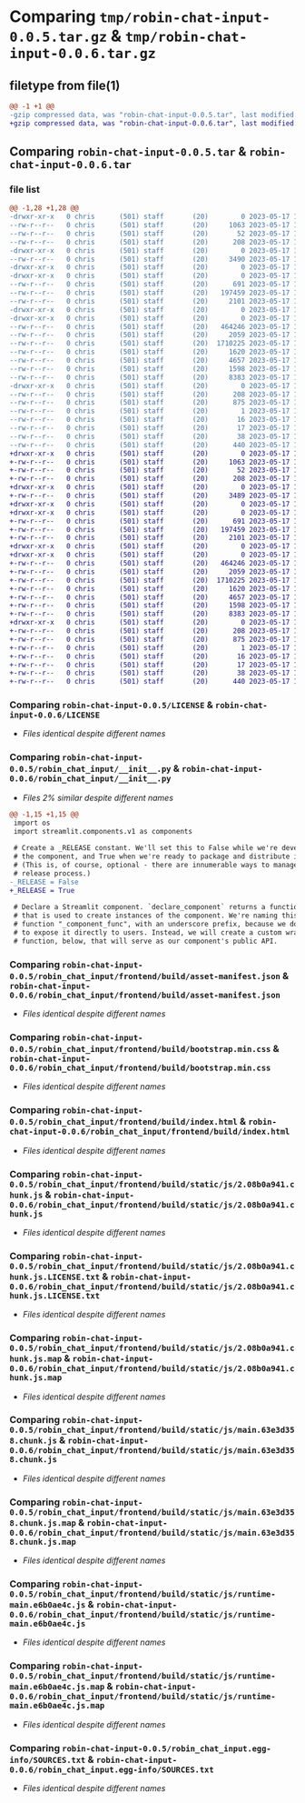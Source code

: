 # Comparing `tmp/robin-chat-input-0.0.5.tar.gz` & `tmp/robin-chat-input-0.0.6.tar.gz`

## filetype from file(1)

```diff
@@ -1 +1 @@
-gzip compressed data, was "robin-chat-input-0.0.5.tar", last modified: Wed May 17 15:56:18 2023, max compression
+gzip compressed data, was "robin-chat-input-0.0.6.tar", last modified: Wed May 17 15:57:17 2023, max compression
```

## Comparing `robin-chat-input-0.0.5.tar` & `robin-chat-input-0.0.6.tar`

### file list

```diff
@@ -1,28 +1,28 @@
-drwxr-xr-x   0 chris      (501) staff       (20)        0 2023-05-17 15:56:18.575814 robin-chat-input-0.0.5/
--rw-r--r--   0 chris      (501) staff       (20)     1063 2023-05-17 11:31:38.000000 robin-chat-input-0.0.5/LICENSE
--rw-r--r--   0 chris      (501) staff       (20)       52 2023-05-17 15:07:24.000000 robin-chat-input-0.0.5/MANIFEST.in
--rw-r--r--   0 chris      (501) staff       (20)      208 2023-05-17 15:56:18.575676 robin-chat-input-0.0.5/PKG-INFO
-drwxr-xr-x   0 chris      (501) staff       (20)        0 2023-05-17 15:56:18.569120 robin-chat-input-0.0.5/robin_chat_input/
--rw-r--r--   0 chris      (501) staff       (20)     3490 2023-05-17 15:53:57.000000 robin-chat-input-0.0.5/robin_chat_input/__init__.py
-drwxr-xr-x   0 chris      (501) staff       (20)        0 2023-05-17 15:56:18.568259 robin-chat-input-0.0.5/robin_chat_input/frontend/
-drwxr-xr-x   0 chris      (501) staff       (20)        0 2023-05-17 15:56:18.571057 robin-chat-input-0.0.5/robin_chat_input/frontend/build/
--rw-r--r--   0 chris      (501) staff       (20)      691 2023-05-17 15:07:42.000000 robin-chat-input-0.0.5/robin_chat_input/frontend/build/asset-manifest.json
--rw-r--r--   0 chris      (501) staff       (20)   197459 2023-05-17 15:07:39.000000 robin-chat-input-0.0.5/robin_chat_input/frontend/build/bootstrap.min.css
--rw-r--r--   0 chris      (501) staff       (20)     2101 2023-05-17 15:07:42.000000 robin-chat-input-0.0.5/robin_chat_input/frontend/build/index.html
-drwxr-xr-x   0 chris      (501) staff       (20)        0 2023-05-17 15:56:18.568389 robin-chat-input-0.0.5/robin_chat_input/frontend/build/static/
-drwxr-xr-x   0 chris      (501) staff       (20)        0 2023-05-17 15:56:18.575345 robin-chat-input-0.0.5/robin_chat_input/frontend/build/static/js/
--rw-r--r--   0 chris      (501) staff       (20)   464246 2023-05-17 15:07:42.000000 robin-chat-input-0.0.5/robin_chat_input/frontend/build/static/js/2.08b0a941.chunk.js
--rw-r--r--   0 chris      (501) staff       (20)     2059 2023-05-17 15:07:42.000000 robin-chat-input-0.0.5/robin_chat_input/frontend/build/static/js/2.08b0a941.chunk.js.LICENSE.txt
--rw-r--r--   0 chris      (501) staff       (20)  1710225 2023-05-17 15:07:42.000000 robin-chat-input-0.0.5/robin_chat_input/frontend/build/static/js/2.08b0a941.chunk.js.map
--rw-r--r--   0 chris      (501) staff       (20)     1620 2023-05-17 15:07:42.000000 robin-chat-input-0.0.5/robin_chat_input/frontend/build/static/js/main.63e3d358.chunk.js
--rw-r--r--   0 chris      (501) staff       (20)     4657 2023-05-17 15:07:42.000000 robin-chat-input-0.0.5/robin_chat_input/frontend/build/static/js/main.63e3d358.chunk.js.map
--rw-r--r--   0 chris      (501) staff       (20)     1598 2023-05-17 15:07:42.000000 robin-chat-input-0.0.5/robin_chat_input/frontend/build/static/js/runtime-main.e6b0ae4c.js
--rw-r--r--   0 chris      (501) staff       (20)     8383 2023-05-17 15:07:42.000000 robin-chat-input-0.0.5/robin_chat_input/frontend/build/static/js/runtime-main.e6b0ae4c.js.map
-drwxr-xr-x   0 chris      (501) staff       (20)        0 2023-05-17 15:56:18.569950 robin-chat-input-0.0.5/robin_chat_input.egg-info/
--rw-r--r--   0 chris      (501) staff       (20)      208 2023-05-17 15:56:18.000000 robin-chat-input-0.0.5/robin_chat_input.egg-info/PKG-INFO
--rw-r--r--   0 chris      (501) staff       (20)      875 2023-05-17 15:56:18.000000 robin-chat-input-0.0.5/robin_chat_input.egg-info/SOURCES.txt
--rw-r--r--   0 chris      (501) staff       (20)        1 2023-05-17 15:56:18.000000 robin-chat-input-0.0.5/robin_chat_input.egg-info/dependency_links.txt
--rw-r--r--   0 chris      (501) staff       (20)       16 2023-05-17 15:56:18.000000 robin-chat-input-0.0.5/robin_chat_input.egg-info/requires.txt
--rw-r--r--   0 chris      (501) staff       (20)       17 2023-05-17 15:56:18.000000 robin-chat-input-0.0.5/robin_chat_input.egg-info/top_level.txt
--rw-r--r--   0 chris      (501) staff       (20)       38 2023-05-17 15:56:18.575853 robin-chat-input-0.0.5/setup.cfg
--rw-r--r--   0 chris      (501) staff       (20)      440 2023-05-17 15:55:56.000000 robin-chat-input-0.0.5/setup.py
+drwxr-xr-x   0 chris      (501) staff       (20)        0 2023-05-17 15:57:17.000902 robin-chat-input-0.0.6/
+-rw-r--r--   0 chris      (501) staff       (20)     1063 2023-05-17 11:31:38.000000 robin-chat-input-0.0.6/LICENSE
+-rw-r--r--   0 chris      (501) staff       (20)       52 2023-05-17 15:07:24.000000 robin-chat-input-0.0.6/MANIFEST.in
+-rw-r--r--   0 chris      (501) staff       (20)      208 2023-05-17 15:57:17.000737 robin-chat-input-0.0.6/PKG-INFO
+drwxr-xr-x   0 chris      (501) staff       (20)        0 2023-05-17 15:57:16.994705 robin-chat-input-0.0.6/robin_chat_input/
+-rw-r--r--   0 chris      (501) staff       (20)     3489 2023-05-17 15:57:06.000000 robin-chat-input-0.0.6/robin_chat_input/__init__.py
+drwxr-xr-x   0 chris      (501) staff       (20)        0 2023-05-17 15:57:16.993838 robin-chat-input-0.0.6/robin_chat_input/frontend/
+drwxr-xr-x   0 chris      (501) staff       (20)        0 2023-05-17 15:57:16.996568 robin-chat-input-0.0.6/robin_chat_input/frontend/build/
+-rw-r--r--   0 chris      (501) staff       (20)      691 2023-05-17 15:07:42.000000 robin-chat-input-0.0.6/robin_chat_input/frontend/build/asset-manifest.json
+-rw-r--r--   0 chris      (501) staff       (20)   197459 2023-05-17 15:07:39.000000 robin-chat-input-0.0.6/robin_chat_input/frontend/build/bootstrap.min.css
+-rw-r--r--   0 chris      (501) staff       (20)     2101 2023-05-17 15:07:42.000000 robin-chat-input-0.0.6/robin_chat_input/frontend/build/index.html
+drwxr-xr-x   0 chris      (501) staff       (20)        0 2023-05-17 15:57:16.993974 robin-chat-input-0.0.6/robin_chat_input/frontend/build/static/
+drwxr-xr-x   0 chris      (501) staff       (20)        0 2023-05-17 15:57:17.000388 robin-chat-input-0.0.6/robin_chat_input/frontend/build/static/js/
+-rw-r--r--   0 chris      (501) staff       (20)   464246 2023-05-17 15:07:42.000000 robin-chat-input-0.0.6/robin_chat_input/frontend/build/static/js/2.08b0a941.chunk.js
+-rw-r--r--   0 chris      (501) staff       (20)     2059 2023-05-17 15:07:42.000000 robin-chat-input-0.0.6/robin_chat_input/frontend/build/static/js/2.08b0a941.chunk.js.LICENSE.txt
+-rw-r--r--   0 chris      (501) staff       (20)  1710225 2023-05-17 15:07:42.000000 robin-chat-input-0.0.6/robin_chat_input/frontend/build/static/js/2.08b0a941.chunk.js.map
+-rw-r--r--   0 chris      (501) staff       (20)     1620 2023-05-17 15:07:42.000000 robin-chat-input-0.0.6/robin_chat_input/frontend/build/static/js/main.63e3d358.chunk.js
+-rw-r--r--   0 chris      (501) staff       (20)     4657 2023-05-17 15:07:42.000000 robin-chat-input-0.0.6/robin_chat_input/frontend/build/static/js/main.63e3d358.chunk.js.map
+-rw-r--r--   0 chris      (501) staff       (20)     1598 2023-05-17 15:07:42.000000 robin-chat-input-0.0.6/robin_chat_input/frontend/build/static/js/runtime-main.e6b0ae4c.js
+-rw-r--r--   0 chris      (501) staff       (20)     8383 2023-05-17 15:07:42.000000 robin-chat-input-0.0.6/robin_chat_input/frontend/build/static/js/runtime-main.e6b0ae4c.js.map
+drwxr-xr-x   0 chris      (501) staff       (20)        0 2023-05-17 15:57:16.995336 robin-chat-input-0.0.6/robin_chat_input.egg-info/
+-rw-r--r--   0 chris      (501) staff       (20)      208 2023-05-17 15:57:16.000000 robin-chat-input-0.0.6/robin_chat_input.egg-info/PKG-INFO
+-rw-r--r--   0 chris      (501) staff       (20)      875 2023-05-17 15:57:16.000000 robin-chat-input-0.0.6/robin_chat_input.egg-info/SOURCES.txt
+-rw-r--r--   0 chris      (501) staff       (20)        1 2023-05-17 15:57:16.000000 robin-chat-input-0.0.6/robin_chat_input.egg-info/dependency_links.txt
+-rw-r--r--   0 chris      (501) staff       (20)       16 2023-05-17 15:57:16.000000 robin-chat-input-0.0.6/robin_chat_input.egg-info/requires.txt
+-rw-r--r--   0 chris      (501) staff       (20)       17 2023-05-17 15:57:16.000000 robin-chat-input-0.0.6/robin_chat_input.egg-info/top_level.txt
+-rw-r--r--   0 chris      (501) staff       (20)       38 2023-05-17 15:57:17.000947 robin-chat-input-0.0.6/setup.cfg
+-rw-r--r--   0 chris      (501) staff       (20)      440 2023-05-17 15:57:12.000000 robin-chat-input-0.0.6/setup.py
```

### Comparing `robin-chat-input-0.0.5/LICENSE` & `robin-chat-input-0.0.6/LICENSE`

 * *Files identical despite different names*

### Comparing `robin-chat-input-0.0.5/robin_chat_input/__init__.py` & `robin-chat-input-0.0.6/robin_chat_input/__init__.py`

 * *Files 2% similar despite different names*

```diff
@@ -1,15 +1,15 @@
 import os
 import streamlit.components.v1 as components
 
 # Create a _RELEASE constant. We'll set this to False while we're developing
 # the component, and True when we're ready to package and distribute it.
 # (This is, of course, optional - there are innumerable ways to manage your
 # release process.)
-_RELEASE = False 
+_RELEASE = True 
 
 # Declare a Streamlit component. `declare_component` returns a function
 # that is used to create instances of the component. We're naming this
 # function "_component_func", with an underscore prefix, because we don't want
 # to expose it directly to users. Instead, we will create a custom wrapper
 # function, below, that will serve as our component's public API.
```

### Comparing `robin-chat-input-0.0.5/robin_chat_input/frontend/build/asset-manifest.json` & `robin-chat-input-0.0.6/robin_chat_input/frontend/build/asset-manifest.json`

 * *Files identical despite different names*

### Comparing `robin-chat-input-0.0.5/robin_chat_input/frontend/build/bootstrap.min.css` & `robin-chat-input-0.0.6/robin_chat_input/frontend/build/bootstrap.min.css`

 * *Files identical despite different names*

### Comparing `robin-chat-input-0.0.5/robin_chat_input/frontend/build/index.html` & `robin-chat-input-0.0.6/robin_chat_input/frontend/build/index.html`

 * *Files identical despite different names*

### Comparing `robin-chat-input-0.0.5/robin_chat_input/frontend/build/static/js/2.08b0a941.chunk.js` & `robin-chat-input-0.0.6/robin_chat_input/frontend/build/static/js/2.08b0a941.chunk.js`

 * *Files identical despite different names*

### Comparing `robin-chat-input-0.0.5/robin_chat_input/frontend/build/static/js/2.08b0a941.chunk.js.LICENSE.txt` & `robin-chat-input-0.0.6/robin_chat_input/frontend/build/static/js/2.08b0a941.chunk.js.LICENSE.txt`

 * *Files identical despite different names*

### Comparing `robin-chat-input-0.0.5/robin_chat_input/frontend/build/static/js/2.08b0a941.chunk.js.map` & `robin-chat-input-0.0.6/robin_chat_input/frontend/build/static/js/2.08b0a941.chunk.js.map`

 * *Files identical despite different names*

### Comparing `robin-chat-input-0.0.5/robin_chat_input/frontend/build/static/js/main.63e3d358.chunk.js` & `robin-chat-input-0.0.6/robin_chat_input/frontend/build/static/js/main.63e3d358.chunk.js`

 * *Files identical despite different names*

### Comparing `robin-chat-input-0.0.5/robin_chat_input/frontend/build/static/js/main.63e3d358.chunk.js.map` & `robin-chat-input-0.0.6/robin_chat_input/frontend/build/static/js/main.63e3d358.chunk.js.map`

 * *Files identical despite different names*

### Comparing `robin-chat-input-0.0.5/robin_chat_input/frontend/build/static/js/runtime-main.e6b0ae4c.js` & `robin-chat-input-0.0.6/robin_chat_input/frontend/build/static/js/runtime-main.e6b0ae4c.js`

 * *Files identical despite different names*

### Comparing `robin-chat-input-0.0.5/robin_chat_input/frontend/build/static/js/runtime-main.e6b0ae4c.js.map` & `robin-chat-input-0.0.6/robin_chat_input/frontend/build/static/js/runtime-main.e6b0ae4c.js.map`

 * *Files identical despite different names*

### Comparing `robin-chat-input-0.0.5/robin_chat_input.egg-info/SOURCES.txt` & `robin-chat-input-0.0.6/robin_chat_input.egg-info/SOURCES.txt`

 * *Files identical despite different names*

